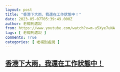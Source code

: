 ```yaml
---
layout: post
title: "香港下大雨，我還在工作狀態中！"
date: 2023-05-07T05:39:49.000Z
author: 老楊到處說
from: https://www.youtube.com/watch?v=m-u5Xye7uNA
tags: [ 老楊到處說 ]
comments: True
categories: [ 老楊到處說 ]
---
```

<!--1683437989000-->
[香港下大雨，我還在工作狀態中！](https://www.youtube.com/watch?v=m-u5Xye7uNA)
------

<div>

</div>
